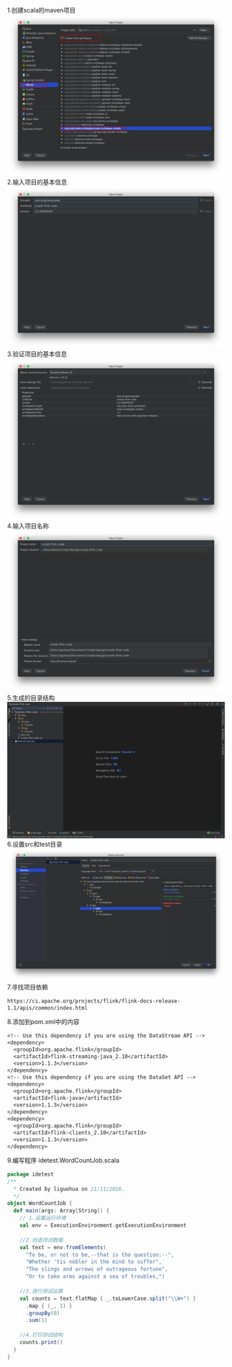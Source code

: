 1.创建scala的maven项目
![](images/Snip20161121_4.png) 
2.输入项目的基本信息
![](images/Snip20161121_5.png) 
3.验证项目的基本信息
![](images/Snip20161121_6.png) 
4.输入项目名称
![](images/Snip20161121_7.png) 
5.生成的目录结构
![](images/Snip20161121_9.png) 
6.设置src和test目录
![](images/Snip20161121_10.png) 
7.寻找项目依赖
```
https://ci.apache.org/projects/flink/flink-docs-release-1.1/apis/common/index.html
```
8.添加到pom.xml中的内容
```
<!-- Use this dependency if you are using the DataStream API -->
<dependency>
  <groupId>org.apache.flink</groupId>
  <artifactId>flink-streaming-java_2.10</artifactId>
  <version>1.1.3</version>
</dependency>
<!-- Use this dependency if you are using the DataSet API -->
<dependency>
  <groupId>org.apache.flink</groupId>
  <artifactId>flink-java</artifactId>
  <version>1.1.3</version>
</dependency>
<dependency>
  <groupId>org.apache.flink</groupId>
  <artifactId>flink-clients_2.10</artifactId>
  <version>1.1.3</version>
</dependency>
```

9.编写程序
 idetest.WordCountJob.scala
```scala
package idetest
/**
  * Created by liguohua on 21/11/2016.
  */
object WordCountJob {
  def main(args: Array[String]) {
    // 1.设置运行环境
    val env = ExecutionEnvironment.getExecutionEnvironment

    //2.创造测试数据
    val text = env.fromElements(
      "To be, or not to be,--that is the question:--",
      "Whether 'tis nobler in the mind to suffer",
      "The slings and arrows of outrageous fortune",
      "Or to take arms against a sea of troubles,")

    //3.进行测试运算
    val counts = text.flatMap { _.toLowerCase.split("\\W+") }
      .map { (_, 1) }
      .groupBy(0)
      .sum(1)

    //4.打印测试结构
    counts.print()
  }
}
```
